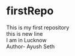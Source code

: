 # firstRepo
This is my first repository<br>
this is new line<br>
I am in Lucknow<br>
Author- Ayush Seth
